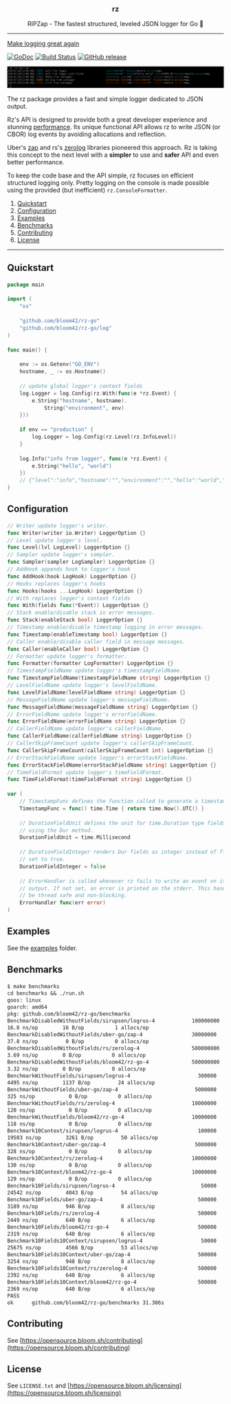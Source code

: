 <p align="center">
  <h3 align="center">rz</h3>
  <p align="center">RIPZap - The fastest structured, leveled JSON logger for Go 📖</p>
</p>

--------

[Make logging great again](https://kerkour.com/post/logging/)

[![GoDoc](https://godoc.org/github.com/bloom42/rz-go?status.svg)](https://godoc.org/github.com/bloom42/rz-go)
[![Build Status](https://travis-ci.org/bloom42/rz-go.svg?branch=master)](https://travis-ci.org/bloom42/rz-go)
[![GitHub release](https://img.shields.io/github/release/bloom42/rz-go.svg)](https://github.com/bloom42/rz-go/releases)
<!-- [![Coverage](http://gocover.io/_badge/github.com/bloom42/rz-go)](http://gocover.io/github.com/bloom42/rz-go) -->

![Console logging](docs/example_screenshot.png)

The rz package provides a fast and simple logger dedicated to JSON output.

Rz's API is designed to provide both a great developer experience and stunning [performance](#benchmarks).
Its unique functional API allows rz to write JSON (or CBOR) log events by avoiding allocations and reflection.

Uber's [zap](https://godoc.org/go.uber.org/zap) and rs's [zerolog](https://godoc.org/github.com/rs/zerolog)
libraries pioneered this approach. Rz is taking this concept to the next level with a **simpler** to use and **safer**
API and even better performance.

To keep the code base and the API simple, rz focuses on efficient structured logging only. Pretty logging on the console is made possible using the provided (but inefficient) `rz.ConsoleFormatter`.


1. [Quickstart](#quickstart)
2. [Configuration](#configuration)
3. [Examples](#examples)
4. [Benchmarks](#benchmarks)
5. [Contributing](#contributing)
6. [License](#license)

-------------------

## Quickstart

```go
package main

import (
	"os"

	"github.com/bloom42/rz-go"
	"github.com/bloom42/rz-go/log"
)

func main() {

	env := os.Getenv("GO_ENV")
	hostname, _ := os.Hostname()

	// update global logger's context fields
	log.Logger = log.Config(rz.With(func(e *rz.Event) {
		e.String("hostname", hostname).
			String("environment", env)
	}))

	if env == "production" {
		log.Logger = log.Config(rz.Level(rz.InfoLevel))
	}

	log.Info("info from logger", func(e *rz.Event) {
		e.String("hello", "world")
	})
	// {"level":"info","hostname":"","environment":"","hello":"world","timestamp":"2019-02-07T09:30:07Z","message":"info from logger"}
}
```


## Configuration

```go
// Writer update logger's writer.
func Writer(writer io.Writer) LoggerOption {}
// Level update logger's level.
func Level(lvl LogLevel) LoggerOption {}
// Sampler update logger's sampler.
func Sampler(sampler LogSampler) LoggerOption {}
// AddHook appends hook to logger's hook
func AddHook(hook LogHook) LoggerOption {}
// Hooks replaces logger's hooks
func Hooks(hooks ...LogHook) LoggerOption {}
// With replaces logger's context fields
func With(fields func(*Event)) LoggerOption {}
// Stack enable/disable stack in error messages.
func Stack(enableStack bool) LoggerOption {}
// Timestamp enable/disable timestamp logging in error messages.
func Timestamp(enableTimestamp bool) LoggerOption {}
// Caller enable/disable caller field in message messages.
func Caller(enableCaller bool) LoggerOption {}
// Formatter update logger's formatter.
func Formatter(formatter LogFormatter) LoggerOption {}
// TimestampFieldName update logger's timestampFieldName.
func TimestampFieldName(timestampFieldName string) LoggerOption {}
// LevelFieldName update logger's levelFieldName.
func LevelFieldName(levelFieldName string) LoggerOption {}
// MessageFieldName update logger's messageFieldName.
func MessageFieldName(messageFieldName string) LoggerOption {}
// ErrorFieldName update logger's errorFieldName.
func ErrorFieldName(errorFieldName string) LoggerOption {}
// CallerFieldName update logger's callerFieldName.
func CallerFieldName(callerFieldName string) LoggerOption {}
// CallerSkipFrameCount update logger's callerSkipFrameCount.
func CallerSkipFrameCount(callerSkipFrameCount int) LoggerOption {}
// ErrorStackFieldName update logger's errorStackFieldName.
func ErrorStackFieldName(errorStackFieldName string) LoggerOption {}
// TimeFieldFormat update logger's timeFieldFormat.
func TimeFieldFormat(timeFieldFormat string) LoggerOption {}

var (
	// TimestampFunc defines the function called to generate a timestamp.
	TimestampFunc = func() time.Time { return time.Now().UTC() }

	// DurationFieldUnit defines the unit for time.Duration type fields added
	// using the Dur method.
	DurationFieldUnit = time.Millisecond

	// DurationFieldInteger renders Dur fields as integer instead of float if
	// set to true.
	DurationFieldInteger = false

	// ErrorHandler is called whenever rz fails to write an event on its
	// output. If not set, an error is printed on the stderr. This handler must
	// be thread safe and non-blocking.
	ErrorHandler func(err error)
)
```


## Examples

See the [examples](https://github.com/bloom42/rz-go/tree/master/examples) folder.


## Benchmarks

```
$ make benchmarks
cd benchmarks && ./run.sh
goos: linux
goarch: amd64
pkg: github.com/bloom42/rz-go/benchmarks
BenchmarkDisabledWithoutFields/sirupsen/logrus-4         	100000000	        16.8 ns/op	      16 B/op	       1 allocs/op
BenchmarkDisabledWithoutFields/uber-go/zap-4             	30000000	        37.8 ns/op	       0 B/op	       0 allocs/op
BenchmarkDisabledWithoutFields/rs/zerolog-4              	500000000	         3.69 ns/op	       0 B/op	       0 allocs/op
BenchmarkDisabledWithoutFields/bloom42/rz-go-4           	500000000	         3.32 ns/op	       0 B/op	       0 allocs/op
BenchmarkWithoutFields/sirupsen/logrus-4                 	  300000	      4495 ns/op	    1137 B/op	      24 allocs/op
BenchmarkWithoutFields/uber-go/zap-4                     	 5000000	       325 ns/op	       0 B/op	       0 allocs/op
BenchmarkWithoutFields/rs/zerolog-4                      	10000000	       120 ns/op	       0 B/op	       0 allocs/op
BenchmarkWithoutFields/bloom42/rz-go-4                   	10000000	       118 ns/op	       0 B/op	       0 allocs/op
Benchmark10Context/sirupsen/logrus-4                     	  100000	     19503 ns/op	    3261 B/op	      50 allocs/op
Benchmark10Context/uber-go/zap-4                         	 5000000	       328 ns/op	       0 B/op	       0 allocs/op
Benchmark10Context/rs/zerolog-4                          	10000000	       130 ns/op	       0 B/op	       0 allocs/op
Benchmark10Context/bloom42/rz-go-4                       	10000000	       129 ns/op	       0 B/op	       0 allocs/op
Benchmark10Fields/sirupsen/logrus-4                      	   50000	     24542 ns/op	    4043 B/op	      54 allocs/op
Benchmark10Fields/uber-go/zap-4                          	  500000	      3189 ns/op	     946 B/op	       8 allocs/op
Benchmark10Fields/rs/zerolog-4                           	  500000	      2449 ns/op	     640 B/op	       6 allocs/op
Benchmark10Fields/bloom42/rz-go-4                        	  500000	      2319 ns/op	     640 B/op	       6 allocs/op
Benchmark10Fields10Context/sirupsen/logrus-4             	   50000	     25675 ns/op	    4566 B/op	      53 allocs/op
Benchmark10Fields10Context/uber-go/zap-4                 	  500000	      3254 ns/op	     948 B/op	       8 allocs/op
Benchmark10Fields10Context/rs/zerolog-4                  	  500000	      2392 ns/op	     640 B/op	       6 allocs/op
Benchmark10Fields10Context/bloom42/rz-go-4               	  500000	      2369 ns/op	     640 B/op	       6 allocs/op
PASS
ok  	github.com/bloom42/rz-go/benchmarks	31.306s
```


## Contributing

See [https://opensource.bloom.sh/contributing](https://opensource.bloom.sh/contributing)


## License

See `LICENSE.txt` and [https://opensource.bloom.sh/licensing](https://opensource.bloom.sh/licensing)
